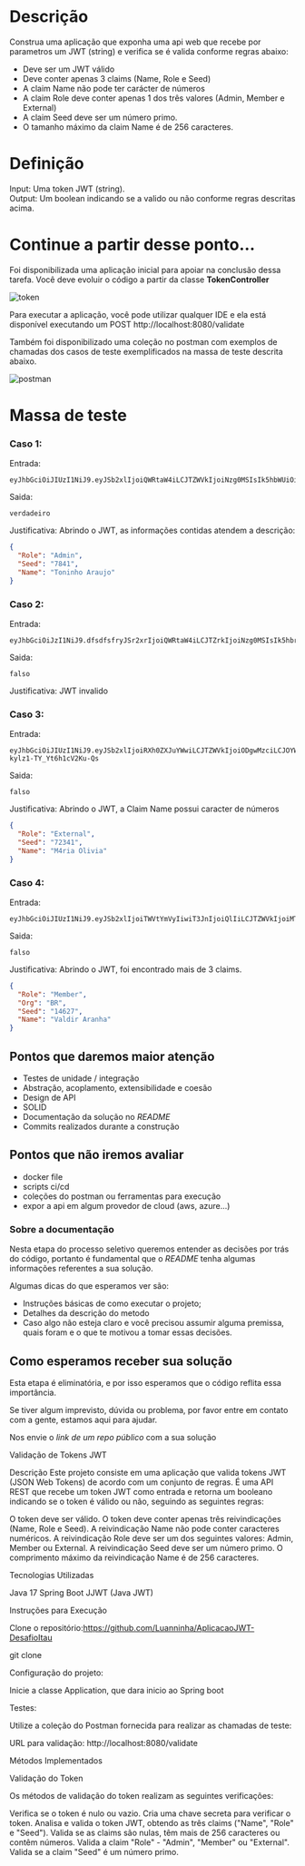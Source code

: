 ﻿# Descrição

Construa uma aplicação que exponha uma api web que recebe por parametros um JWT (string) e verifica se é valida conforme regras abaixo:

- Deve ser um JWT válido
- Deve conter apenas 3 claims (Name, Role e Seed)
- A claim Name não pode ter carácter de números
- A claim Role deve conter apenas 1 dos três valores (Admin, Member e External)
- A claim Seed deve ser um número primo.
- O tamanho máximo da claim Name é de 256 caracteres.

#  Definição
Input: Uma token JWT (string).  
Output: Um boolean indicando se a valido ou não conforme regras descritas acima.

#  Continue a partir desse ponto...
Foi disponibilizada uma aplicação inicial para apoiar na conclusão dessa tarefa. Você deve evoluir o código a partir da classe **TokenController**

![token](/img/token.png)

Para executar a aplicação, você pode utilizar qualquer IDE e ela está disponível executando um POST http://localhost:8080/validate

Também foi disponibilizado uma coleção no postman com exemplos de chamadas dos casos de teste exemplificados na massa de teste descrita abaixo.

![postman](/img/postman.png)



# Massa de teste 

### Caso 1:
Entrada:
```
eyJhbGciOiJIUzI1NiJ9.eyJSb2xlIjoiQWRtaW4iLCJTZWVkIjoiNzg0MSIsIk5hbWUiOiJUb25pbmhvIEFyYXVqbyJ9.QY05sIjtrcJnP533kQNk8QXcaleJ1Q01jWY_ZzIZuAg
```
Saida:
```
verdadeiro
```
Justificativa:
Abrindo o JWT, as informações contidas atendem a descrição:
```json
{
  "Role": "Admin",
  "Seed": "7841",
  "Name": "Toninho Araujo"
}
```

### Caso 2:
Entrada:
```
eyJhbGciOiJzI1NiJ9.dfsdfsfryJSr2xrIjoiQWRtaW4iLCJTZrkIjoiNzg0MSIsIk5hbrUiOiJUb25pbmhvIEFyYXVqbyJ9.QY05fsdfsIjtrcJnP533kQNk8QXcaleJ1Q01jWY_ZzIZuAg
```
Saida:
```
falso
```
Justificativa:
JWT invalido

### Caso 3:
Entrada:
```
eyJhbGciOiJIUzI1NiJ9.eyJSb2xlIjoiRXh0ZXJuYWwiLCJTZWVkIjoiODgwMzciLCJOYW1lIjoiTTRyaWEgT2xpdmlhIn0.6YD73XWZYQSSMDf6H0i3-kylz1-TY_Yt6h1cV2Ku-Qs
```
Saida:
```
falso
```
Justificativa:
Abrindo o JWT, a Claim Name possui caracter de números
```json
{
  "Role": "External",
  "Seed": "72341",
  "Name": "M4ria Olivia"
}
```

### Caso 4:
Entrada:
```
eyJhbGciOiJIUzI1NiJ9.eyJSb2xlIjoiTWVtYmVyIiwiT3JnIjoiQlIiLCJTZWVkIjoiMTQ2MjciLCJOYW1lIjoiVmFsZGlyIEFyYW5oYSJ9.cmrXV_Flm5mfdpfNUVopY_I2zeJUy4EZ4i3Fea98zvY
```
Saida:
```
falso
```
Justificativa:
Abrindo o JWT, foi encontrado mais de 3 claims.
```json
{
  "Role": "Member",
  "Org": "BR",
  "Seed": "14627",
  "Name": "Valdir Aranha"
}
```
## Pontos que daremos maior atenção

- Testes de unidade / integração
- Abstração, acoplamento, extensibilidade e coesão
- Design de API
- SOLID
- Documentação da solução no *README* 
- Commits realizados durante a construção

## Pontos que não iremos avaliar

- docker file
- scripts ci/cd
- coleções do postman ou ferramentas para execução
- expor a api em algum provedor de cloud (aws, azure...)

### Sobre a documentação

Nesta etapa do processo seletivo queremos entender as decisões por trás do código, portanto é fundamental que o *README* tenha algumas informações referentes a sua solução.

Algumas dicas do que esperamos ver são:

- Instruções básicas de como executar o projeto;
- Detalhes da descrição do metodo
- Caso algo não esteja claro e você precisou assumir alguma premissa, quais foram e o que te motivou a tomar essas decisões.

## Como esperamos receber sua solução

Esta etapa é eliminatória, e por isso esperamos que o código reflita essa importância.

Se tiver algum imprevisto, dúvida ou problema, por favor entre em contato com a gente, estamos aqui para ajudar.

Nos envie o *link de um repo público* com a sua solução

Validação de Tokens JWT

Descrição
Este projeto consiste em uma aplicação que valida tokens JWT (JSON Web Tokens) de acordo com um conjunto de regras. 
É uma API REST que recebe um token JWT como entrada e retorna um booleano indicando se o token é válido ou não, seguindo as seguintes regras:

O token deve ser válido.
O token deve conter apenas três reivindicações (Name, Role e Seed).
A reivindicação Name não pode conter caracteres numéricos.
A reivindicação Role deve ser um dos seguintes valores: Admin, Member ou External.
A reivindicação Seed deve ser um número primo.
O comprimento máximo da reivindicação Name é de 256 caracteres.

Tecnologias Utilizadas

Java 17
Spring Boot
JJWT (Java JWT)

Instruções para Execução

Clone o repositório:https://github.com/Luanninha/AplicacaoJWT-DesafioItau

git clone 

Configuração do projeto:


Inicie a classe Application, que dara inicio ao Spring boot 

Testes:

Utilize a coleção do Postman fornecida para realizar as chamadas de teste:

URL para validação: http://localhost:8080/validate

Métodos Implementados

Validação do Token

Os métodos de validação do token realizam as seguintes verificações:

Verifica se o token é nulo ou vazio.
Cria uma chave secreta para verificar o token.
Analisa e valida o token JWT, obtendo as três claims ("Name", "Role" e "Seed").
Valida se as claims são nulas, têm mais de 256 caracteres ou contêm números.
Valida a claim "Role" - "Admin", "Member" ou "External".
Valida se a claim "Seed" é um número primo.





